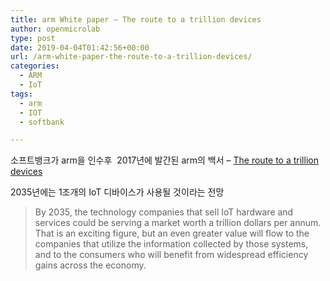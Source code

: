 ```yaml
---
title: arm White paper – The route to a trillion devices
author: openmicrolab
type: post
date: 2019-04-04T01:42:56+00:00
url: /arm-white-paper-the-route-to-a-trillion-devices/
categories:
  - ARM
  - IoT
tags:
  - arm
  - IOT
  - softbank

---
```

소프트뱅크가 arm을 인수후  2017년에 발간된 arm의 백서 &#8211; [The route to a trillion devices][1]

2035년에는 1조개의 IoT 디바이스가 사용될 것이라는 전망

> By 2035, the technology companies that sell IoT hardware and services could be serving a market worth a trillion dollars per annum. That is an exciting figure, but an even greater value will flow to the companies that utilize the information collected by those systems, and to the consumers who will benefit from widespread efficiency gains across the economy.

&nbsp;

 [1]: http://openmicrolab.godohosting.com/Files/Arm-The-route-to-trillion-devices_2018.pdf